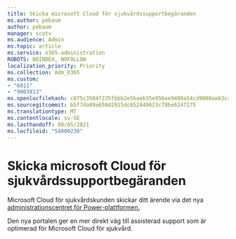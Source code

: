 ```yaml
---
title: Skicka microsoft Cloud för sjukvårdssupportbegäranden
ms.author: pebaum
author: pebaum
manager: scotv
ms.audience: Admin
ms.topic: article
ms.service: o365-administration
ROBOTS: NOINDEX, NOFOLLOW
localization_priority: Priority
ms.collection: Adm_O365
ms.custom:
- "6811"
- "9003813"
ms.openlocfilehash: c875c3584f235fbbb2e5baeb35e956ee9480a54cd9008ae63ca648dc155de2bd
ms.sourcegitcommit: b5f7da89a650d2915dc652449623c78be6247175
ms.translationtype: MT
ms.contentlocale: sv-SE
ms.lasthandoff: 08/05/2021
ms.locfileid: "54009230"
---
```

# <a name="submit-microsoft-cloud-for-healthcare-support-requests"></a>Skicka microsoft Cloud för sjukvårdssupportbegäranden

Microsoft Cloud för sjukvårdskunden skickar ditt ärende via det nya [administrationscentret för Power-plattformen.](https://admin.powerplatform.microsoft.com/support?newTicket&product=Flow)

Den nya portalen ger en mer direkt väg till assisterad support som är optimerad för Microsoft Cloud för sjukvård.
